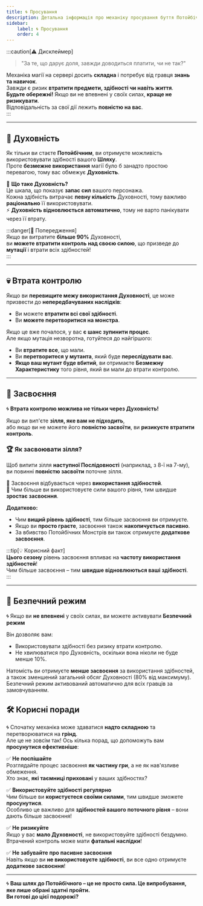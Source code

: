 ```yaml
---  
title: 🌀 Просування  
description: Детальна інформація про механіку просування буття Потойбічним на сервері  
sidebar:  
    label: 🌀 Просування  
    order: 4
---  
```


:::caution[⚠️ Дисклеймер]
> "За те, що дарує доля, завжди доводиться платити, чи не так?"

Механіка магії на сервері досить **складна** і потребує від гравця **знань та навичок**.  
Завжди є ризик **втратити предмети, здібності чи навіть життя**.  
**Будьте обережні!** Якщо ви не впевнені у своїх силах, **краще не ризикувати**.  
Відповідальність за свої дії лежить **повністю на вас**.  
:::

---  

## 🔮 Духовність

Як тільки ви стаєте **Потойбічним**, ви отримуєте можливість використовувати здібності вашого **Шляху**.  
Проте **безмежне використання** магії було б занадто простою перевагою, тому вас обмежує **Духовність**.

💠 **Що таке Духовність?**  
Це шкала, що показує **запас сил** вашого персонажа.  
Кожна здібність витрачає **певну кількість** Духовності, тому важливо **раціонально** її використовувати.  
⚡ **Духовність відновлюється автоматично**, тому не варто панікувати через її втрату.

:::danger[🚨 Попередження]  
Якщо ви витратите **більше 90%** Духовності,  
ви **можете втратити контроль над своєю силою**, що призведе до **мутації** і втрати всіх здібностей!  
:::

---  

## 💀 Втрата контролю

Якщо ви **перевищите межу використання Духовності**, це може призвести до **непередбачуваних наслідків**:
- Ви можете **втратити всі свої здібності**.
- Ви **можете перетворитися на монстра**.

Якщо це вже почалося, у вас **є шанс зупинити процес**.  
Але якщо мутація незворотна, готуйтеся до найгіршого:
- Ви **втратите все**, що мали.
- Ви **перетворитеся у мутанта**, який буде **переслідувати вас**.
- **Якщо ваш мутант буде вбитий**, ви отримаєте **Безмежну Характеристику** того рівня, який ви мали до втрати контролю.

---  

## 🧪 Засвоєння

🌀 **Втрата контролю можлива не тільки через Духовність!**

Якщо ви вип'єте **зілля, яке вам не підходить**,  
або якщо ви не можете його **повністю засвоїти**, ви **ризикуєте втратити контроль**.

### 🏆 Як засвоювати зілля?

Щоб випити зілля **наступної Послідовності** (наприклад, з 8-ї на 7-му),  
ви повинні **повністю засвоїти** поточне зілля.

🔹 Засвоєння відбувається через **використання здібностей**.  
🔹 Чим більше ви використовуєте сили вашого рівня, тим швидше **зростає засвоєння**.

**Додатково:**
- Чим **вищий рівень здібності**, тим більше засвоєння ви отримуєте.
- Якщо ви **просто граєте**, засвоєння також **накопичується пасивно**.
- За вбивство Потойбічних Монстрів ви також отримуєте **додаткове засвоєння**.

:::tip[💡 Корисний факт]  
**Цього сезону** рівень засвоєння впливає на **частоту використання здібностей**!  
Чим більше засвоєння – тим **швидше відновлюються ваші здібності**.  
:::

---  

## 👐 Безпечний режим

🌀 Якщо ви **не впевнені** у своїх силах, ви можете активувати **Безпечний режим**

Він дозволяє вам:
- Використовувати здібності без ризику втрати контролю.
- Не хвилюватися про Духовність, оскільки вона ніколи не буде менше 10%.

Натомість ви отримуєте **менше засвоєння** за використання здібностей, а також зменшений загальний обсяг Духовності (80% від максимуму). Безпечний режим активований автоматично для всіх гравців за замовчуванням.

## 🛠️ Корисні поради

🌀 Спочатку механіка може здаватися **надто складною** та перетворюватися на **грінд**.  
Але це не зовсім так! Ось кілька порад, що допоможуть вам **просунутися ефективніше**:

✅ **Не поспішайте**  
Розглядайте процес засвоєння **як частину гри**, а не як нав'язливе обмеження.  
Хто знає, **які таємниці приховані** у ваших здібностях?

✅ **Використовуйте здібності регулярно**  
Чим більше ви **користуєтеся своїми силами**, тим швидше зможете **просунутися**.  
Особливо це важливо для **здібностей вашого поточного рівня** – вони дають більше засвоєння!

✅ **Не ризикуйте**  
Якщо у вас **мало Духовності**, не використовуйте здібності бездумно.  
Втрачений контроль може мати **фатальні наслідки**!

✅ **Не забувайте про пасивне засвоєння**  
Навіть якщо ви **не використовуєте здібності**, ви все одно отримуєте **додаткове засвоєння**!

---  

🌀 **Ваш шлях до Потойбічного – це не просто сила. Це випробування, яке лише обрані здатні пройти.**  
**Ви готові до цієї подорожі?**  
